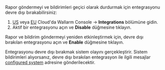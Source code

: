 Rapor göndermeyi ve bildirimleri geçici olarak durdurmak için entegrasyonu devre dışı bırakabilirsiniz:

1. [US](https://us1.my.wallarm.com/integrations/) veya [EU](https://my.wallarm.com/integrations/) Cloud'da Wallarm Console → **Integrations** bölümüne gidin.
2. Aktif bir entegrasyonu açın ve **Disable** düğmesine tıklayın.

Rapor ve bildirim göndermeyi yeniden etkinleştirmek için, devre dışı bırakılan entegrasyonu açın ve **Enable** düğmesine tıklayın.

Entegrasyonu devre dışı bırakmak sistem olayını gerçekleştirir. Sistem bildirimleri alıyorsanız, devre dışı bırakılan entegrasyon ile ilgili mesajlar [configured system](integrations-intro.md#integration-types) adresine gönderilecektir.